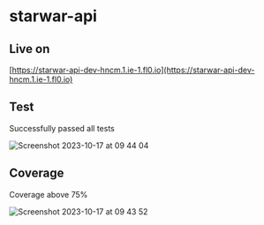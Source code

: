 # starwar-api

## Live on
[https://starwar-api-dev-hncm.1.ie-1.fl0.io](https://starwar-api-dev-hncm.1.ie-1.fl0.io)

## Test
Successfully passed all tests

![Screenshot 2023-10-17 at 09 44 04](https://github.com/luisbarzola/starwar-api/assets/9602912/b7e77f41-5b7f-4d7d-abac-8773deb86507)


## Coverage 
Coverage above 75%

![Screenshot 2023-10-17 at 09 43 52](https://github.com/luisbarzola/starwar-api/assets/9602912/25f6937a-aa49-4675-be83-56c009774e2d)
